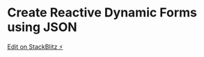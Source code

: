 # Create Reactive Dynamic Forms using JSON  

[Edit on StackBlitz ⚡️](https://stackblitz.com/edit/angular-areknn)
